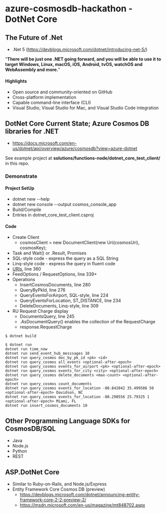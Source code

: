 # azure-cosmosdb-hackathon - DotNet Core

## The Future of .Net

- .Net 5 (https://devblogs.microsoft.com/dotnet/introducing-net-5/)

"**There will be just one .NET going forward, and you will be able to use it to target Windows, Linux, macOS, iOS, Android, tvOS, watchOS and WebAssembly and more.**"

#### Highlights

- Open source and community-oriented on GitHub
- Cross-platform implementation
- Capable command-line interface (CLI)
- Visual Studio, Visual Studio for Mac, and Visual Studio Code integration

## DotNet Core Current State; Azure Cosmos DB libraries for .NET

- https://docs.microsoft.com/en-us/dotnet/api/overview/azure/cosmosdb?view=azure-dotnet

See example project at **solutions/functions-node/dotnet_core_test_client/** in this repo.

### Demonstrate

#### Project SetUp

- dotnet new --help
- dotnet new console --output cosmos_console_app
- Build/Compile
- Entries in dotnet_core_test_client.csproj

#### Code

- Create Client
  - cosmosClient = new DocumentClient(new Uri(cosmosUri), cosmosKey);
- Task and Wait() or .Result, Promises
- SQL-style code - express the query as a SQL String
- Linq-style code - express the query in fluent code
- [URIs](https://docs.microsoft.com/en-us/rest/api/cosmos-db/cosmosdb-resource-uri-syntax-for-rest), line 360
- FeedOptions / RequestOptions, line 339+
- Operations
  - InsertCosmosDocuments, line 280
  - QueryByPkId, line 276
  - QueryEventsForAirport, SQL-style, line 224
  - QueryEventsForLocation, ST_DISTANCE, line 234
  - DeleteDocuments, Linq-style, line 309
- RU Request Charge display
  - DocumentsQuery, line 245
  - .AsDocumentQuery() enables the collection of the RequestCharge
  - response.RequestCharge
```
$ dotnet build

$ dotnet run
dotnet run time_now
dotnet run send_event_hub_messsages 10
dotnet run query_cosmos doc_by_pk_id <pk> <id>
dotnet run query_cosmos all_events <optional-after-epoch>
dotnet run query_cosmos events_for_airport <pk> <optional-after-epoch>
dotnet run query_cosmos events_for_city <city> <optional-after-epoch>
dotnet run query_cosmos delete_documents <max-count> <optional-after-epoch>
dotnet run query_cosmos count_documents
dotnet run query_cosmos events_for_location -80.842842 35.499586 50 <optional-after-epoch> Davidson, NC
dotnet run query_cosmos events_for_location -80.290556 25.79325 1 <optional-after-epoch> Miami, FL
dotnet run insert_cosmos_documents 10
```

## Other Programming Language SDKs for CosmosDB/SQL

- Java
- Node.js
- Python
- REST

## ASP.DotNet Core

- Similar to Ruby-on-Rails, and Node.js/Express
- Entity Framework Core Cosmos DB (preview)
  - https://devblogs.microsoft.com/dotnet/announcing-entity-framework-core-2-2-preview-2/
  - https://msdn.microsoft.com/en-us/magazine/mt848702.aspx
